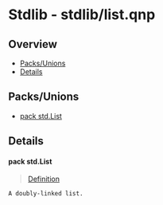 
# Stdlib - stdlib/list.qnp

## Overview
 - [Packs/Unions](#packs-unions)
 - [Details](#details)


## Packs/Unions
 - [pack std.List](#ref_9679cf8eb956d871ac354d53bcdcbaf0)

## Details
#### <a id="ref_9679cf8eb956d871ac354d53bcdcbaf0"/>pack std.List
> [Definition](/stdlib/list.qnp?plain=1#L10)
```qinp
A doubly-linked list.
```

